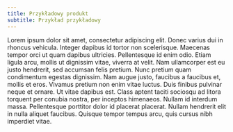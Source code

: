```yaml
---
title: Przykładowy produkt
subtitle: Przykład przykładowy
---
```


Lorem ipsum dolor sit amet, consectetur adipiscing elit. Donec varius dui in
rhoncus vehicula. Integer dapibus id tortor non scelerisque. Maecenas tempor
orci ut quam dapibus ultricies. Pellentesque id enim odio. Etiam ligula arcu,
mollis ut dignissim vitae, viverra at velit. Nam ullamcorper est eu justo
hendrerit, sed accumsan felis pretium. Nunc pretium quam condimentum egestas
dignissim. Nam augue justo, faucibus a faucibus et, mollis et eros. Vivamus
pretium non enim vitae luctus. Duis finibus pulvinar neque et ornare. Ut vitae
dapibus est. Class aptent taciti sociosqu ad litora torquent per conubia nostra,
per inceptos himenaeos. Nullam id interdum massa. Pellentesque porttitor dolor
id placerat placerat. Nullam hendrerit elit in nulla aliquet faucibus. Quisque
tempor tempus arcu, quis cursus nibh imperdiet vitae.
